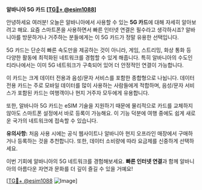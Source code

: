 **알바니아 5G 카드 [[TG💪+ @esim1088](https://t.me/s/esim1088)]**

안녕하세요 여러분! 오늘은 알바니아에서 사용할 수 있는 **5G 카드**에 대해 자세히 알아보려고 해요. 요즘 스마트폰을 사용하면서 빠른 인터넷 연결은 필수라고 생각하시죠? 알바니아를 방문하거나 거주하는 분들에게는 이 5G 카드가 정말 유용한 선택입니다. 

5G 카드는 단순히 빠른 속도만을 제공하는 것이 아니라, 게임, 스트리밍, 화상 통화 등 다양한 활동에 최적화된 네트워크를 경험할 수 있게 해줍니다. 특히 알바니아의 수도인 티라나에서는 이미 5G 네트워크가 구축되어 있어 더 안정적인 연결이 가능합니다. 

이 카드는 크게 데이터 전용과 음성/문자 서비스를 포함한 종합형으로 나뉩니다. 데이터 전용 카드는 주로 모바일 데이터를 많이 사용하는 사람들에게 적합하며, 음성/문자 서비스가 포함된 카드는 여행객이나 현지 거주자 모두에게 유용합니다. 

또한, 알바니아 5G 카드는 eSIM 기술을 지원하기 때문에 물리적으로 카드를 교체하지 않아도 스마트폰 설정에서 바로 등록이 가능해요. 이 기능 덕분에 여행 중에도 쉽게 새로운 국가의 네트워크에 접속할 수 있습니다. 

**유의사항:** 처음 사용 시에는 공식 웹사이트나 알바니아 현지 오프라인 매장에서 구매하거나 등록하는 것을 추천합니다. 또한, 데이터 소비량에 따라 요금제를 신중하게 선택하세요.

이번 기회에 알바니아의 5G 네트워크를 경험해보세요. **빠른 인터넷 연결**과 함께 알바니아의 아름다운 자연과 문화를 더 깊이 즐길 수 있을 거예요!

[[TG💪+ @esim1088](https://t.me/s/esim1088) ![Image](https://i.postimg.cc/Y0z9fWf4/image.png)]